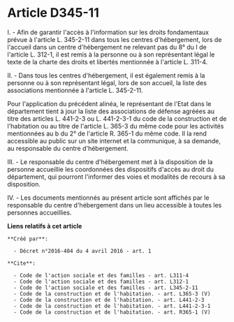 # Article D345-11

I. - Afin de garantir l'accès à l'information sur les droits fondamentaux prévue à l'article L. 345-2-11 dans tous les
centres d'hébergement, lors de l'accueil dans un centre d'hébergement ne relevant pas du 8° du I de l'article L. 312-1, il
est remis à la personne ou à son représentant légal le texte de la charte des droits et libertés mentionnée à l'article L.
311-4. 

II. - Dans tous les centres d'hébergement, il est également remis à la personne ou à son représentant légal, lors de son
accueil, la liste des associations mentionnée à l'article L. 345-2-11. 

Pour l'application du précédent alinéa, le représentant de l'Etat dans le département tient à jour la liste des associations
de défense agréées au titre des articles L. 441-2-3 ou L. 441-2-3-1 du code de la construction et de l'habitation ou au titre
de l'article L. 365-3 du même code pour les activités mentionnées au b du 2° de l'article R. 365-1 du même code. Il la rend
accessible au public sur un site internet et la communique, à sa demande, au responsable du centre d'hébergement. 

III. - Le responsable du centre d'hébergement met à la disposition de la personne accueillie les coordonnées des dispositifs
d'accès au droit du département, qui pourront l'informer des voies et modalités de recours à sa disposition. 

IV. - Les documents mentionnés au présent article sont affichés par le responsable du centre d'hébergement dans un lieu
accessible à toutes les personnes accueillies.

**Liens relatifs à cet article**

	**Créé par**:

	  - Décret n°2016-404 du 4 avril 2016 - art. 1

	**Cite**:

	  - Code de l'action sociale et des familles - art. L311-4
	  - Code de l'action sociale et des familles - art. L312-1
	  - Code de l'action sociale et des familles - art. L345-2-11
	  - Code de la construction et de l'habitation. - art. L365-3 (V)
	  - Code de la construction et de l'habitation. - art. L441-2-3
	  - Code de la construction et de l'habitation. - art. L441-2-3-1
	  - Code de la construction et de l'habitation. - art. R365-1 (V)
